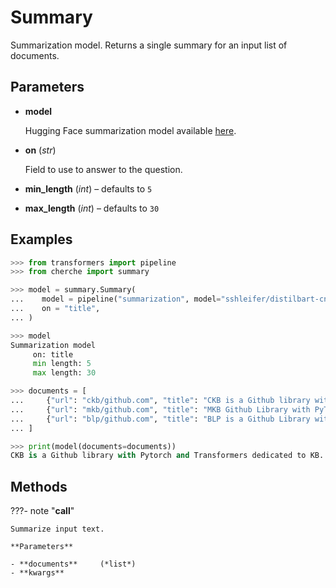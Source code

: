# Summary

Summarization model. Returns a single summary for an input list of documents.



## Parameters

- **model**

    Hugging Face summarization model available [here](https://huggingface.co/models?pipeline_tag=summarization).

- **on** (*str*)

    Field to use to answer to the question.

- **min_length** (*int*) – defaults to `5`

- **max_length** (*int*) – defaults to `30`



## Examples

```python
>>> from transformers import pipeline
>>> from cherche import summary

>>> model = summary.Summary(
...    model = pipeline("summarization", model="sshleifer/distilbart-cnn-6-6", tokenizer="sshleifer/distilbart-cnn-6-6", framework="pt"),
...    on = "title",
... )

>>> model
Summarization model
     on: title
     min length: 5
     max length: 30

>>> documents = [
...     {"url": "ckb/github.com", "title": "CKB is a Github library with PyTorch and Transformers.", "date": "10-11-2021"},
...     {"url": "mkb/github.com", "title": "MKB Github Library with PyTorch  dedicated to KB.", "date": "22-11-2021"},
...     {"url": "blp/github.com", "title": "BLP is a Github Library with Pytorch and Transformers dedicated to KB.", "date": "22-11-2020"},
... ]

>>> print(model(documents=documents))
CKB is a Github library with Pytorch and Transformers dedicated to KB. MKB Github Library with PyTorch  dedicated to
```

## Methods

???- note "__call__"

    Summarize input text.

    **Parameters**

    - **documents**     (*list*)    
    - **kwargs**    
    
